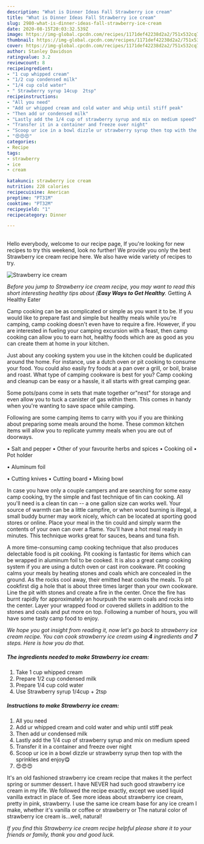 ```yaml
---
description: "What is Dinner Ideas Fall Strawberry ice cream"
title: "What is Dinner Ideas Fall Strawberry ice cream"
slug: 2980-what-is-dinner-ideas-fall-strawberry-ice-cream
date: 2020-08-15T20:03:32.539Z
image: https://img-global.cpcdn.com/recipes/1171def42238d2a2/751x532cq70/strawberry-ice-cream-recipe-main-photo.jpg
thumbnail: https://img-global.cpcdn.com/recipes/1171def42238d2a2/751x532cq70/strawberry-ice-cream-recipe-main-photo.jpg
cover: https://img-global.cpcdn.com/recipes/1171def42238d2a2/751x532cq70/strawberry-ice-cream-recipe-main-photo.jpg
author: Stanley Davidson
ratingvalue: 3.2
reviewcount: 8
recipeingredient:
- "1 cup whipped cream"
- "1/2 cup condensed milk"
- "1/4 cup cold water"
- " Strawberry syrup 14cup  2tsp"
recipeinstructions:
- "All you need"
- "Add ur whipped cream and cold water and whip until stiff peak"
- "Then add ur condensed milk"
- "Lastly add the 1/4 cup of strawberry syrup and mix on medium speed"
- "Transfer it in a container and freeze over night"
- "Scoop ur ice in a bowl dizzle ur strawberry syrup then top with the sprinkles and enjoy😋"
- "😍😍😍"
categories:
- Recipe
tags:
- strawberry
- ice
- cream

katakunci: strawberry ice cream 
nutrition: 228 calories
recipecuisine: American
preptime: "PT31M"
cooktime: "PT32M"
recipeyield: "1"
recipecategory: Dinner

---
```

<br>
Hello everybody, welcome to our recipe page, If you're looking for new recipes to try this weekend, look no further! We provide you only the best Strawberry ice cream recipe here. We also have wide variety of recipes to try.
<br>


![Strawberry ice cream](https://img-global.cpcdn.com/recipes/1171def42238d2a2/751x532cq70/strawberry-ice-cream-recipe-main-photo.jpg)

<i>Before you jump to Strawberry ice cream recipe, you may want to read this short interesting healthy tips about {<strong>Easy Ways to Get Healthy</strong>.</i>
Getting A Healthy Eater

    
Camp cooking can be as complicated or simple as you want it to be. If you would like to prepare fast and simple but healthy meals while you're camping, camp cooking doesn't even have to require a fire. However, if you are interested in fueling your camping excursion with a feast, then camp cooking can allow you to earn hot, healthy foods which are as good as you can create them at home in your kitchen.

 Just about any cooking system you use in the kitchen could be duplicated around the home. For instance, use a dutch oven or pit cooking to consume your food. You could also easily fry foods at a pan over a grill, or boil, braise and roast. What type of camping cookware is best for you? Camp cooking and cleanup can be easy or a hassle, it all starts with great camping gear.

Some pots/pans come in sets that mate together or"nest" for storage and even allow you to tuck a canister of gas within them. This comes in handy when you're wanting to save space while camping.

Following are some camping items to carry with you if you are thinking about preparing some meals around the home. These common kitchen items will allow you to replicate yummy meals when you are out of doorways.

• Salt and pepper
• Other of your favourite herbs and spices
• Cooking oil
• Pot holder

• Aluminum foil

• Cutting knives
• Cutting board
• Mixing bowl


In case you have only a couple campers and are searching for some easy camp cooking, try the simple and fast technique of tin can cooking. All you'll need is a clean tin can -- a one gallon size can works well. Your source of warmth can be a little campfire, or when wood burning is illegal, a small buddy burner may work nicely, which can be located at sporting good stores or online. Place your meal in the tin could and simply warm the contents of your own can over a flame. You'll have a hot meal ready in minutes.  This technique works great for sauces, beans and tuna fish.

A more time-consuming camp cooking technique that also produces delectable food is pit cooking. Pit cooking is fantastic for items which can be wrapped in aluminum foil to be cooked.  It is also a great camp cooking system if you are using a dutch oven or cast iron cookware. Pit cooking calms your meals by heating stones and coals which are concealed in the ground. As the rocks cool away, their emitted heat cooks the meals. To pit cookfirst dig a hole that is about three times larger than your own cookware. Line the pit with stones and create a fire in the center. Once the fire has burnt rapidly for approximately an hourpush the warm coals and rocks into the center. Layer your wrapped food or covered skillets in addition to the stones and coals and put more on top. Following a number of hours, you will have some tasty camp food to enjoy.


<i>We hope you got insight from reading it, now let's go back to strawberry ice cream recipe. You can cook strawberry ice cream using <strong>4</strong> ingredients and <strong>7</strong> steps. Here is how you do that.
</i>

##### The ingredients needed to make Strawberry ice cream:

1. Take 1 cup whipped cream
1. Prepare 1/2 cup condensed milk
1. Prepare 1/4 cup cold water
1. Use  Strawberry syrup 1/4cup + 2tsp


##### Instructions to make Strawberry ice cream:

1. All you need
1. Add ur whipped cream and cold water and whip until stiff peak
1. Then add ur condensed milk
1. Lastly add the 1/4 cup of strawberry syrup and mix on medium speed
1. Transfer it in a container and freeze over night
1. Scoop ur ice in a bowl dizzle ur strawberry syrup then top with the sprinkles and enjoy😋
1. 😍😍😍


It&#39;s an old fashioned strawberry ice cream recipe that makes it the perfect spring or summer dessert. I have NEVER had such good strawberry ice cream in my life. We followed the recipe exactly, except we used liquid vanilla extract in place of. See more ideas about strawberry ice cream, pretty in pink, strawberry. I use the same ice cream base for any ice cream I make, whether it&#39;s vanilla or coffee or strawberry or The natural color of strawberry ice cream is…well, natural! 

<i>If you find this Strawberry ice cream recipe helpful please share it to your friends or family, thank you and good luck.</i>
